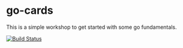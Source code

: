 # go-cards

This is a simple workshop to get started with some go fundamentals.

[![Build Status](https://travis-ci.org/dsharrison/go-deck.svg?branch=master)](https://travis-ci.org/dsharrison/go-deck)